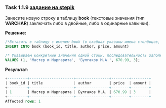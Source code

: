 ### Task 1.1.9 [задание на stepik](https://stepik.org/lesson/297508/step/9?unit=279268)
Занесите новую строку в таблицу **book** (текстовые значения (тип **VARCHAR**) заключать либо в двойные, либо в одинарные кавычки):

**Решение:**

```sql 
/*Вставить в таблицу с именем book (в скобках указаны имена столбоцов, вносимой информации)*/
INSERT INTO book (book_id, title, author, price, amount)

/* Указываем конкретные значения одной стоки, последовательность заполнения соотв. ранее указанным столбцам */
VALUES (1, 'Мастер и Маргарита', 'Булгаков М.А.', 670.99, 3);
```
**Результат:**
```SQL
+---------+--------------------+---------------+--------+--------+
| book_id | title              | author        | price  | amount |
+---------+--------------------+---------------+--------+--------+
| 1       | Мастер и Маргарита | Булгаков М.А. | 670.99 | 3      |
+---------+--------------------+---------------+--------+--------+
Affected rows: 1
```
